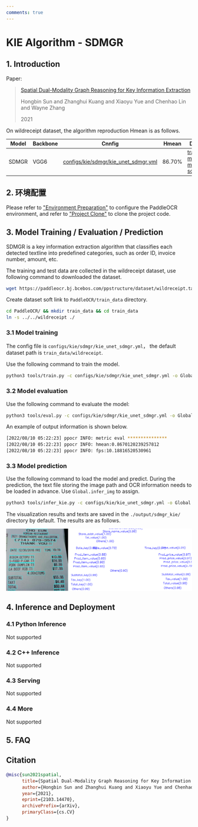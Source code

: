 ```yaml
---
comments: true
---
```


# KIE Algorithm - SDMGR
## 1. Introduction

Paper:

> [Spatial Dual-Modality Graph Reasoning for Key Information Extraction](https://arxiv.org/abs/2103.14470)
>
> Hongbin Sun and Zhanghui Kuang and Xiaoyu Yue and Chenhao Lin and Wayne Zhang
>
> 2021

On wildreceipt dataset, the algorithm reproduction Hmean is as follows.

|Model|Backbone |Cnnfig|Hmean|Download link|
| --- | --- | --- | --- | --- |
|SDMGR|VGG6|[configs/kie/sdmgr/kie_unet_sdmgr.yml](../../configs/kie/sdmgr/kie_unet_sdmgr.yml)|86.70%|[trained model]( https://paddleocr.bj.bcebos.com/dygraph_v2.1/kie/kie_vgg16.tar)/[inference model(coming soon)]()|

## 2. 环境配置
Please refer to ["Environment Preparation"](./environment_en.md) to configure the PaddleOCR environment, and refer to ["Project Clone"](./clone_en.md) to clone the project code.

## 3. Model Training / Evaluation / Prediction
SDMGR is a key information extraction algorithm that classifies each detected textline into predefined categories, such as order ID, invoice number, amount, etc.

The training and test data are collected in the wildreceipt dataset, use following command to downloaded the dataset.
```bash
wget https://paddleocr.bj.bcebos.com/ppstructure/dataset/wildreceipt.tar && tar xf wildreceipt.tar
```

Create dataset soft link to `PaddleOCR/train_data` directory.
```bash
cd PaddleOCR/ && mkdir train_data && cd train_data
ln -s ../../wildreceipt ./
```

### 3.1 Model training
The config file is `configs/kie/sdmgr/kie_unet_sdmgr.yml`， the default dataset path is `train_data/wildreceipt`.

Use the following command to train the model.
```bash
python3 tools/train.py -c configs/kie/sdmgr/kie_unet_sdmgr.yml -o Global.save_model_dir=./output/kie/
```

### 3.2 Model evaluation
Use the following command to evaluate the model:
```bash
python3 tools/eval.py -c configs/kie/sdmgr/kie_unet_sdmgr.yml -o Global.checkpoints=./output/kie/best_accuracy
```

An example of output information is shown below.
```bash
[2022/08/10 05:22:23] ppocr INFO: metric eval ***************
[2022/08/10 05:22:23] ppocr INFO: hmean:0.8670120239257812
[2022/08/10 05:22:23] ppocr INFO: fps:10.18816520530961
```

### 3.3 Model prediction
Use the following command to load the model and predict. During the prediction, the text file storing the image path and OCR information needs to be loaded in advance. Use `Global.infer_img` to assign.

```bash
python3 tools/infer_kie.py -c configs/kie/kie_unet_sdmgr.yml -o Global.checkpoints=kie_vgg16/best_accuracy  Global.infer_img=./train_data/wildreceipt/1.txt
```

The visualization results and texts are saved in the `./output/sdmgr_kie/` directory by default. The results are as follows.

![img](./images/sdmgr_result.png)

## 4. Inference and Deployment
### 4.1 Python Inference
Not supported

### 4.2 C++ Inference
Not supported

### 4.3 Serving
Not supported

### 4.4 More
Not supported

## 5. FAQ

## Citation
```bibtex
@misc{sun2021spatial,
      title={Spatial Dual-Modality Graph Reasoning for Key Information Extraction},
      author={Hongbin Sun and Zhanghui Kuang and Xiaoyu Yue and Chenhao Lin and Wayne Zhang},
      year={2021},
      eprint={2103.14470},
      archivePrefix={arXiv},
      primaryClass={cs.CV}
}
```
